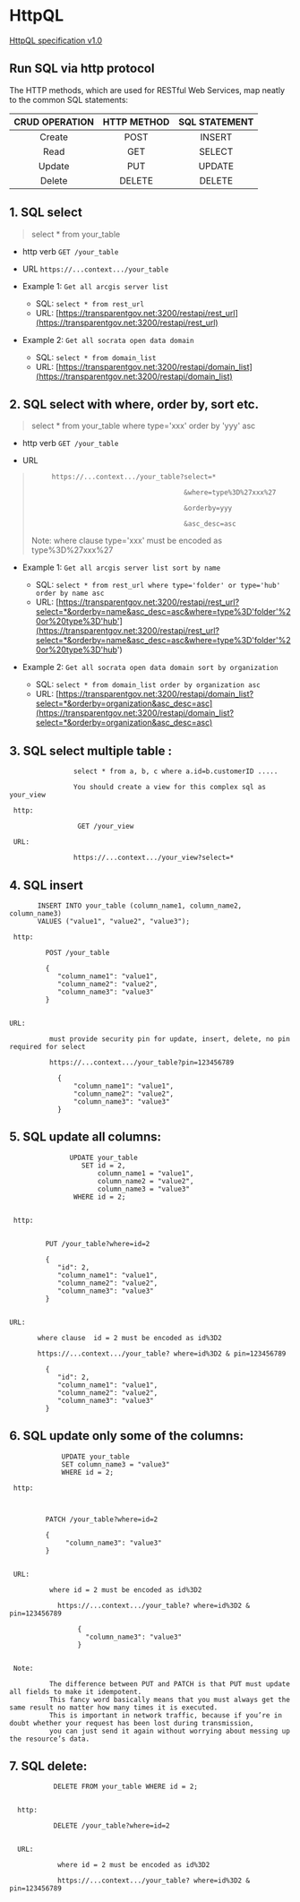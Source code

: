 # HttpQL



[ HttpQL specification v1.0 ](https://transparentgov.net/httpql/index.html)

## Run SQL via http protocol

The HTTP methods, which are used for RESTful Web Services, map neatly to the common SQL statements:
 
 
   | CRUD OPERATION	 |    HTTP METHOD	  | SQL STATEMENT    |
   |:----------------:|:----------------:|:----------------:|
   |  Create	       |    POST	        |   INSERT         |
   |  Read	          |    GET	        |   SELECT         |
   |  Update	       |    PUT      	  |   UPDATE         |
   |  Delete	       |    DELETE	     |   DELETE         |
     
     
     




## 1. SQL select
> select * from your_table
                    
    
- http verb  `GET /your_table`


- URL `https://...context.../your_table`



- Example 1:  `Get all arcgis server list`
    - SQL:  `select * from rest_url` 
    - URL: [https://transparentgov.net:3200/restapi/rest_url](https://transparentgov.net:3200/restapi/rest_url)








- Example 2:  `Get all socrata open data domain`
    - SQL:  `select * from domain_list`
    - URL:  [https://transparentgov.net:3200/restapi/domain_list](https://transparentgov.net:3200/restapi/domain_list)
                                   
                    
                    



                    
## 2. SQL select with where, order by, sort etc.

> select * from your_table where type='xxx' order by 'yyy' asc
          
- http verb `GET /your_table`   
          
- URL 
                     
>          https://...context.../your_table?select=*
>
>                                           &where=type%3D%27xxx%27
>
>                                           &orderby=yyy
>
>                                           &asc_desc=asc
>
>
>  Note:  where clause type='xxx' must be encoded as type%3D%27xxx%27

- Example 1:  `Get all arcgis server list sort by name`
    - SQL:  `select * from rest_url where type='folder' or type='hub' order by name asc`
    - URL:  [https://transparentgov.net:3200/restapi/rest_url?select=*&orderby=name&asc_desc=asc&where=type%3D'folder'%20or%20type%3D'hub'](https://transparentgov.net:3200/restapi/rest_url?select=*&orderby=name&asc_desc=asc&where=type%3D'folder'%20or%20type%3D'hub')



- Example 2: `Get all socrata open data domain sort by organization`
    - SQL:  `select * from domain_list order by organization asc`
    - URL:  [https://transparentgov.net:3200/restapi/domain_list?select=*&orderby=organization&asc_desc=asc](https://transparentgov.net:3200/restapi/domain_list?select=*&orderby=organization&asc_desc=asc)
                     






## 3. SQL select multiple table :

                    select * from a, b, c where a.id=b.customerID .....
                    
                    You should create a view for this complex sql as your_view
    
     http:
      
                     GET /your_view    
    
     URL:             
     
                    https://...context.../your_view?select=* 
        
        
        
## 4. SQL insert

           INSERT INTO your_table (column_name1, column_name2, column_name3) 
           VALUES ("value1", "value2", "value3");       
           
     http: 
     
             POST /your_table

             {
                "column_name1": "value1",
                "column_name2": "value2",
                "column_name3": "value3"
             }
        
    
    URL:   
              
              must provide security pin for update, insert, delete, no pin required for select 
              
              https://...context.../your_table?pin=123456789    
               
                {
                    "column_name1": "value1",
                    "column_name2": "value2",
                    "column_name3": "value3"
                }
                
                
                
        
## 5. SQL update all columns: 

                   UPDATE your_table
                      SET id = 2, 
                          column_name1 = "value1", 
                          column_name2 = "value2", 
                          column_name3 = "value3"
                    WHERE id = 2;        
                    
                    
     http: 
             
            
             PUT /your_table?where=id=2

             {
                "id": 2, 
                "column_name1": "value1",
                "column_name2": "value2",
                "column_name3": "value3"
             }
                    
                    
    URL:    
    
           where clause  id = 2 must be encoded as id%3D2
        
           https://...context.../your_table? where=id%3D2 & pin=123456789 

             {
                "id": 2, 
                "column_name1": "value1",
                "column_name2": "value2",
                "column_name3": "value3"
             }


## 6. SQL update only some of the columns:

                 UPDATE your_table
                 SET column_name3 = "value3"
                 WHERE id = 2;

     http: 
             
             
            
             PATCH /your_table?where=id=2

             {
                  "column_name3": "value3"
             }
             

     URL:    
      
              where id = 2 must be encoded as id%3D2
              
                https://...context.../your_table? where=id%3D2 & pin=123456789 

                     {
                       "column_name3": "value3"
                     }
             
             
     Note: 
     
              The difference between PUT and PATCH is that PUT must update all fields to make it idempotent. 
              This fancy word basically means that you must always get the same result no matter how many times it is executed. 
              This is important in network traffic, because if you’re in doubt whether your request has been lost during transmission, 
              you can just send it again without worrying about messing up the resource’s data.           
              
              
              

## 7. SQL delete:


               DELETE FROM your_table WHERE id = 2;
               

      http: 
             
               DELETE /your_table?where=id=2
               
               
      URL:     
      
                where id = 2 must be encoded as id%3D2
              
                https://...context.../your_table? where=id%3D2 & pin=123456789 



              
  
      